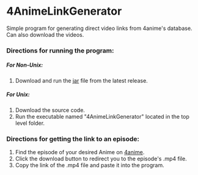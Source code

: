 # 4AnimeLinkGenerator
Simple program for generating direct video links from 4anime's database. Can also download the videos.

### Directions for running the program:

##### For Non-Unix:
1. Download and run the [jar](https://github.com/kevintram/4AnimeLinkGenerator/releases/download/v2/4AnimeLinkGenerator.jar) file from the latest release.

##### For Unix:
1. Download the source code.
2. Run the executable named "4AnimeLinkGenerator" located in the top level folder.


### Directions for getting the link to an episode:
1. Find the episode of your desired Anime on [4anime](https://4anime.to/).
2. Click the download button to redirect you to the episode's .mp4 file.
3. Copy the link of the .mp4 file and paste it into the program.
